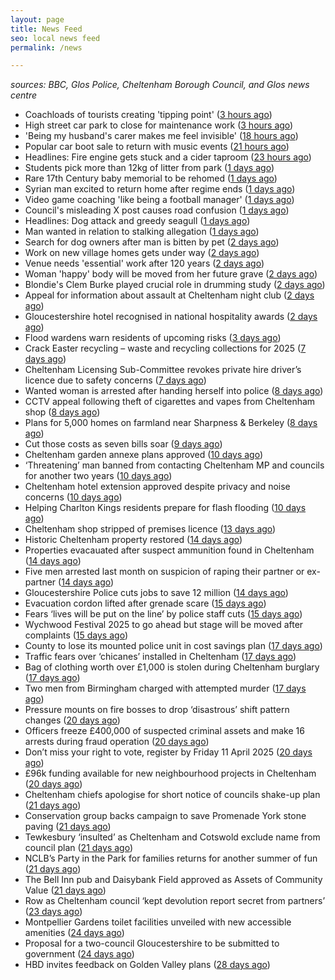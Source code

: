 ```yaml
---
layout: page
title: News Feed
seo: local news feed
permalink: /news

---
```


_sources: BBC, Glos Police, Cheltenham Borough Council, and Glos news centre_

<!-- news_marker starts -->
- Coachloads of tourists creating 'tipping point' ([3 hours ago](https://www.bbc.com/news/articles/cn89w353840o))
- High street car park to close for maintenance work ([3 hours ago](https://www.bbc.com/news/articles/c209wp43y4xo))
- 'Being my husband's carer makes me feel invisible' ([18 hours ago](https://www.bbc.com/news/articles/czd3n22qz21o))
- Popular car boot sale to return with music events ([21 hours ago](https://www.bbc.com/news/articles/c78jey62x80o))
- Headlines: Fire engine gets stuck and a cider taproom ([23 hours ago](https://www.bbc.com/news/articles/cx2wwvx2ezno))
- Students pick more than 12kg of litter from park ([1 days ago](https://www.bbc.com/news/articles/crkx43mze2zo))
- Rare 17th Century baby memorial to be rehomed ([1 days ago](https://www.bbc.com/news/articles/crrzz7v1gk0o))
- Syrian man excited to return home after regime ends ([1 days ago](https://www.bbc.com/news/articles/cwyngj813dqo))
- Video game coaching 'like being a football manager' ([1 days ago](https://www.bbc.com/news/articles/cn5x2pkl93do))
- Council's misleading X post causes road confusion ([1 days ago](https://www.bbc.com/news/articles/c5y55xxdgw9o))
- Headlines: Dog attack and greedy seagull ([1 days ago](https://www.bbc.com/news/articles/crkxxelg687o))
- Man wanted in relation to stalking allegation ([1 days ago](https://gloucesternewscentre.co.uk/man-wanted-in-relation-to-stalking-allegation/))
- Search for dog owners after man is bitten by pet ([2 days ago](https://www.bbc.com/news/articles/c8077vj8dd9o))
- Work on new village homes gets under way ([2 days ago](https://www.bbc.com/news/articles/c0jzg6d97yqo))
- Venue needs 'essential' work after 120 years ([2 days ago](https://www.bbc.com/news/articles/cnv5z83vjvjo))
- Woman 'happy' body will be moved from her future grave ([2 days ago](https://www.bbc.com/news/articles/cqj4dxwl2j1o))
- Blondie's Clem Burke played crucial role in drumming study ([2 days ago](https://www.bbc.com/news/videos/cm2eygx1jpyo))
- Appeal for information about assault at Cheltenham night club ([2 days ago](https://gloucesternewscentre.co.uk/appeal-for-information-about-assault-at-cheltenham-night-club/))
- Gloucestershire hotel recognised in national hospitality awards ([2 days ago](https://gloucesternewscentre.co.uk/gloucestershire-hotel-recognised-in-national-hospitality-awards/))
- Flood wardens warn residents of upcoming risks ([3 days ago](https://www.bbc.com/news/articles/ce3v175vnzpo))
- Crack Easter recycling – waste and recycling collections for 2025 ([7 days ago](https://www.cheltenham.gov.uk/news/article/3002/crack_easter_recycling_%E2%80%93_waste_and_recycling_collections_for_2025))
- Cheltenham Licensing Sub-Committee revokes private hire driver’s licence due to safety concerns ([7 days ago](https://www.cheltenham.gov.uk/news/article/3001/cheltenham_licensing_sub-committee_revokes_private_hire_drivers_licence_due_to_safety_concerns))
- Wanted woman is arrested after handing herself into police ([8 days ago](https://gloucesternewscentre.co.uk/wanted-woman-is-arrested-after-handing-herself-into-police/))
- CCTV appeal following theft of cigarettes and vapes from Cheltenham shop ([8 days ago](https://gloucesternewscentre.co.uk/cctv-appeal-following-theft-of-cigarettes-and-vapes-from-cheltenham-shop/))
- Plans for 5,000 homes on farmland near Sharpness & Berkeley ([8 days ago](https://www.bbc.co.uk/sounds/play/p0l1v3k3))
- Cut those costs as seven bills soar ([9 days ago](https://www.bbc.co.uk/sounds/play/p0l1mstk))
- Cheltenham garden annexe plans approved ([10 days ago](https://gloucesternewscentre.co.uk/cheltenham-garden-annexe-plans-approved/))
- ‘Threatening’ man banned from contacting Cheltenham MP and councils for another two years ([10 days ago](https://gloucesternewscentre.co.uk/threatening-man-banned-from-contacting-cheltenham-mp-and-councils-for-another-two-years/))
- Cheltenham hotel extension approved despite privacy and noise concerns ([10 days ago](https://gloucesternewscentre.co.uk/cheltenham-hotel-extension-approved-despite-privacy-and-noise-concerns/))
- Helping Charlton Kings residents prepare for flash flooding ([10 days ago](https://www.cheltenham.gov.uk/news/article/3000/helping_charlton_kings_residents_prepare_for_flash_flooding))
- Cheltenham shop stripped of premises licence ([13 days ago](https://gloucesternewscentre.co.uk/cheltenham-shop-stripped-of-premises-licence/))
- Historic Cheltenham property restored ([14 days ago](https://gloucesternewscentre.co.uk/historic-cheltenham-property-restored/))
- Properties evacauated after suspect ammunition found in Cheltenham ([14 days ago](https://gloucesternewscentre.co.uk/propeties-evacauated-after-suspect-ammuintion-found-in-cheltenham/))
- Five men arrested last month on suspicion of raping their partner or ex-partner ([14 days ago](https://gloucesternewscentre.co.uk/five-men-arrested-last-month-on-suspicion-of-raping-their-partner-or-ex-partner/))
- Gloucestershire Police cuts jobs to save 12 million ([14 days ago](https://www.bbc.co.uk/sounds/play/p0l0mzhx))
- Evacuation cordon lifted after grenade scare ([15 days ago](https://gloucesternewscentre.co.uk/evacuation-cordon-lifted-after-grenade-scare/))
- Fears ‘lives will be put on the line’ by police staff cuts ([15 days ago](https://gloucesternewscentre.co.uk/fears-lives-will-be-put-on-the-line-by-police-staff-cuts/))
- Wychwood Festival 2025 to go ahead but stage will be moved after complaints ([15 days ago](https://gloucesternewscentre.co.uk/wychwood-festival-2025-to-go-ahead-but-stage-will-be-moved-after-complaints/))
- County to lose its mounted police unit in cost savings plan ([17 days ago](https://gloucesternewscentre.co.uk/county-to-lose-its-mounted-police-unit-in-cost-savings-plan/))
- Traffic fears over ‘chicanes’ installed in Cheltenham ([17 days ago](https://gloucesternewscentre.co.uk/traffic-fears-over-chicanes-installed-in-cheltenham/))
- Bag of clothing worth over £1,000 is stolen during Cheltenham burglary ([17 days ago](https://gloucesternewscentre.co.uk/bag-of-clothing-worth-over-1000-is-stolen-during-cheltenham-burglary/))
- Two men from Birmingham charged with attempted murder ([17 days ago](https://gloucesternewscentre.co.uk/two-men-from-birmingham-charged-with-attempted-murder/))
- Pressure mounts on fire bosses to drop ‘disastrous’ shift pattern changes ([20 days ago](https://gloucesternewscentre.co.uk/pressure-mounts-on-fire-bosses-to-drop-disastrous-shift-pattern-changes/))
- Officers freeze £400,000 of suspected criminal assets and make 16 arrests during fraud operation ([20 days ago](https://gloucesternewscentre.co.uk/officers-freeze-400000-of-suspected-criminal-assets-and-make-16-arrests-during-fraud-operation/))
- Don’t miss your right to vote, register by Friday 11 April 2025 ([20 days ago](https://www.cheltenham.gov.uk/news/article/2999/dont_miss_your_right_to_vote_register_by_friday_11_april_2025))
- £96k funding available for new neighbourhood projects in Cheltenham ([20 days ago](https://www.cheltenham.gov.uk/news/article/2998/96k_funding_available_for_new_neighbourhood_projects_in_cheltenham))
- Cheltenham chiefs apologise for short notice of councils shake-up plan ([21 days ago](https://gloucesternewscentre.co.uk/cheltenham-chiefs-apologise-for-short-notice-of-councils-shake-up-plan/))
- Conservation group backs campaign to save Promenade York stone paving ([21 days ago](https://gloucesternewscentre.co.uk/conservation-group-backs-campaign-to-save-promenade-york-stone-paving/))
- Tewkesbury ‘insulted’ as Cheltenham and Cotswold exclude name from council plan ([21 days ago](https://gloucesternewscentre.co.uk/tewkesbury-insulted-as-cheltenham-and-cotswold-exclude-name-from-council-plan/))
- NCLB’s Party in the Park for families returns for another summer of fun ([21 days ago](https://www.cheltenham.gov.uk/news/article/2997/nclbs_party_in_the_park_for_families_returns_for_another_summer_of_fun))
- The Bell Inn pub and Daisybank Field approved as Assets of Community Value ([21 days ago](https://www.cheltenham.gov.uk/news/article/2996/the_bell_inn_pub_and_daisybank_field_approved_as_assets_of_community_value))
- Row as Cheltenham council ‘kept devolution report secret from partners’ ([23 days ago](https://gloucesternewscentre.co.uk/row-as-cheltenham-council-kept-devolution-report-secret-from-partners/))
- Montpellier Gardens toilet facilities unveiled with new accessible amenities ([24 days ago](https://www.cheltenham.gov.uk/news/article/2995/montpellier_gardens_toilet_facilities_unveiled_with_new_accessible_amenities))
- Proposal for a two-council Gloucestershire to be submitted to government ([24 days ago](https://www.cheltenham.gov.uk/news/article/2994/proposal_for_a_two-council_gloucestershire_to_be_submitted_to_government))
- HBD invites feedback on Golden Valley plans ([28 days ago](https://www.cheltenham.gov.uk/news/article/2993/hbd_invites_feedback_on_golden_valley_plans))

<!-- news_marker ends -->
